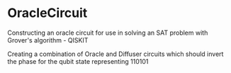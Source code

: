 # OracleCircuit
Constructing an oracle circuit for use in solving an SAT problem with Grover's algorithm - QISKIT

Creating a combination of Oracle and Diffuser circuits which should invert the phase for the qubit state representing 110101
